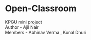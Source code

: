 # Open-Classroom
KPGU mini project
<br>
Author - Ajil Nair 
<br>
Members - Abhinav Verma , Kunal Dhuri
